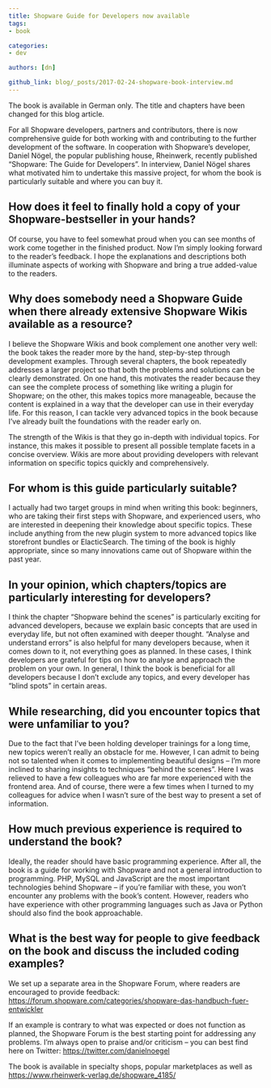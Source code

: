 ```yaml
---
title: Shopware Guide for Developers now available
tags:
- book

categories:
- dev

authors: [dn]

github_link: blog/_posts/2017-02-24-shopware-book-interview.md
---
```


<div class="alert alert-warning" role="alert">
    The book is available in German only. The title and chapters have been changed for this blog article.
</div>

For all Shopware developers, partners and contributors, there is now comprehensive guide for both working with and contributing to the further development of the software. In cooperation with Shopware’s developer, Daniel Nögel, the popular publishing house, Rheinwerk, recently published “Shopware: The Guide for Developers”. In interview, Daniel Nögel shares what motivated him to undertake this massive project, for whom the book is particularly suitable and where you can buy it.
 
## How does it feel to finally hold a copy of your Shopware-bestseller in your hands?
 
Of course, you have to feel somewhat proud when you can see months of work come together in the finished product. Now I’m simply looking forward to the reader’s feedback. I hope the explanations and descriptions both illuminate aspects of working with Shopware and bring a true added-value to the readers.
 
## Why does somebody need a Shopware Guide when there already extensive Shopware Wikis available as a resource?
 
I believe the Shopware Wikis and book complement one another very well: the book takes the reader more by the hand, step-by-step through development examples. Through several chapters, the book repeatedly addresses a larger project so that both the problems and solutions can be clearly demonstrated. On one hand, this motivates the reader because they can see the complete process of something like writing a plugin for Shopware; on the other, this makes topics more manageable, because the content is explained in a way that the developer can use in their everyday life. For this reason, I can tackle very advanced topics in the book because I’ve already built the foundations with the reader early on. 
 
The strength of the Wikis is that they go in-depth with individual topics. For instance, this makes it possible to present all possible template facets in a concise overview. Wikis are more about providing developers with relevant information on specific topics quickly and comprehensively.
 
## For whom is this guide particularly suitable?
 
I actually had two target groups in mind when writing this book: beginners, who are taking their first steps with Shopware, and experienced users, who are interested in deepening their knowledge about specific topics. These include anything from the new plugin system to more advanced topics like storefront bundles or ElacticSearch. The timing of the book is highly appropriate, since so many innovations came out of Shopware within the past year.
 
## In your opinion, which chapters/topics are particularly interesting for developers?
 
I think the chapter “Shopware behind the scenes” is particularly exciting for advanced developers, because we explain basic concepts that are used in everyday life, but not often examined with deeper thought. “Analyse and understand errors” is also helpful for many developers because, when it comes down to it, not everything goes as planned. In these cases, I think developers are grateful for tips on how to analyse and approach the problem on your own. In general, I think the book is beneficial for all developers because I don’t exclude any topics, and every developer has “blind spots” in certain areas.
 
## While researching, did you encounter topics that were unfamiliar to you?
 
Due to the fact that I’ve been holding developer trainings for a long time, new topics weren’t really an obstacle for me. However, I can admit to being not so talented when it comes to implementing beautiful designs – I’m more inclined to sharing insights to techniques “behind the scenes”. Here I was relieved to have a few colleagues who are far more experienced with the frontend area. And of course, there were a few times when I turned to my colleagues for advice when I wasn’t sure of the best way to present a set of information.
 
## How much previous experience is required to understand the book?
 
Ideally, the reader should have basic programming experience. After all, the book is a guide for working with Shopware and not a general introduction to programming. PHP, MySQL and JavaScript are the most important technologies behind Shopware – if you’re familiar with these, you won’t encounter any problems with the book’s content. However, readers who have experience with other programming languages such as Java or Python should also find the book approachable.
 
## What is the best way for people to give feedback on the book and discuss the included coding examples?
 
We set up a separate area in the Shopware Forum, where readers are encouraged to provide feedback: <https://forum.shopware.com/categories/shopware-das-handbuch-fuer-entwickler>
 
If an example is contrary to what was expected or does not function as planned, the Shopware Forum is the best starting point for addressing any problems. I’m always open to praise and/or criticism – you can best find here on Twitter: <https://twitter.com/danielnoegel>
 
The book is available in specialty shops, popular marketplaces as well as <https://www.rheinwerk-verlag.de/shopware_4185/>
 


